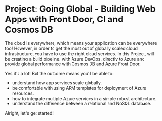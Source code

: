 # Project: Going Global - Building Web Apps with Front Door, CI and Cosmos DB
The cloud is everywhere, which means your application can be everywhere too! However, in order to get the most out of globally scaled cloud infrastructure, you have to use the right cloud services. 
In this Project, will be creating a build pipeline, with Azure DevOps, directly to Azure and provide global performance with Cosmos DB and Azure Front Door.

Yes it's a lot! But the outcome means you'll be able to:
* understand how app services scale globally. 
* be comfortable with using ARM templates for deployment of Azure resources. 
* how to integrate multiple Azure services in a simple robust architecture.  
* understand the difference between a relational and NoSQL database.  

Alright, let's get started!

